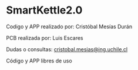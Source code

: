 # SmartKettle2.0
Codigo y APP realizado por: Cristóbal Mesías Durán

PCB realizada por: Luis Escares

Dudas o consultas: cristobal.mesias@ing.uchile.cl

Código y APP libres de uso
